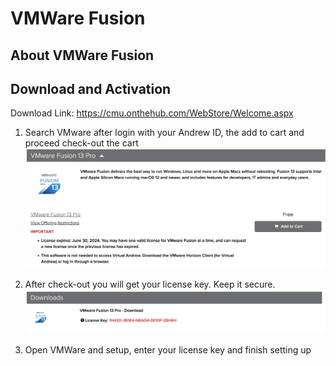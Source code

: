 # VMWare Fusion
## About VMWare Fusion

## Download and Activation
Download Link: [https://cmu.onthehub.com/WebStore/Welcome.aspx
](https://cmu.onthehub.com/WebStore/Welcome.aspx)

1. Search VMware after login with your Andrew ID, the add to cart and proceed check-out the cart
![Alt text](image.png)

2. After check-out you will get your license key. Keep it secure.
![Alt text](image-1.png)

3. Open VMWare and setup, enter your license key and finish setting up